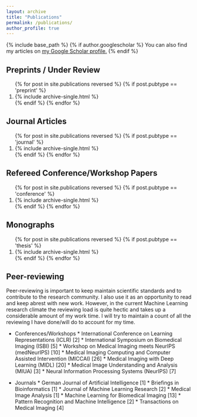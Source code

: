 ```yaml
---
layout: archive
title: "Publications"
permalink: /publications/
author_profile: true
---
```


{% include base_path %}
{% if author.googlescholar %}
You can also find my articles on <u><a href="{{author.googlescholar}}">my Google Scholar profile</a>.</u>
{% endif %}


Preprints / Under Review
---
<ol>
{% for post in site.publications reversed %}
  {% if post.pubtype == 'preprint' %}
      <li> {% include archive-single.html %} </li>
  {% endif %}
{% endfor %}
</ol>


Journal Articles
---
<ol>
{% for post in site.publications reversed %}
  {% if post.pubtype == 'journal' %}
     <li> {% include archive-single.html %} </li>
  {% endif %}
{% endfor %}
</ol>

Refereed Conference/Workshop Papers
---
<ol>
{% for post in site.publications reversed %}
  {% if post.pubtype == 'conference' %} 
  <li>    {% include archive-single.html %} </li>
  {% endif %}
{% endfor %}
</ol>

Monographs
---
<ol>
{% for post in site.publications reversed %}
  {% if post.pubtype == 'thesis' %}
   <li>   {% include archive-single.html %} </li>
  {% endif %}
{% endfor %}
</ol>

Peer-reviewing
---
Peer-reviewing is important to keep maintain scientific standards and to contribute to the research community. I also use it as an opportunity to read and keep abrest with new work. However, in the current Machine Learning research climate the reviewing load is quite hectic and takes up a considerable amount of my work time. I will try to maintain a count of all the reviewing I have done/will do to account for my time.

* Conferences/Workshops
        * International Conference on Learning Representations (ICLR) [2]
        * International Symposium on Biomedical Imaging (ISBI) [5]
        * Workshop on Medical Imaging meets NeurIPS (medNeurIPS) [10]
        * Medical Imaging Computing and Computer Assisted Intervention (MICCAI) [26]
        * Medical Imaging with Deep Learning (MIDL) [20]
        * Medical Image Understanding and Analysis (MIUA) [3]
        * Neural Information Processing Systems (NeurIPS) [7]

* Journals
        * German Journal of Artificial Intelligence [1]
        * Briefings in Bioinformatics [1]
        * Journal of Machine Learning Research [2]
        * Medical Image Analysis [1]
        * Machine Learning for Biomedical Imaging [13]
        * Pattern Recognition and Machine Intelligence [2]
        * Transactions on Medical Imaging [4]

